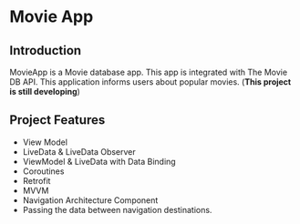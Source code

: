Movie App
==================================


Introduction
------------

MovieApp is a Movie database app. This app is integrated with The Movie DB API. This application informs users about popular movies.
(**This project is still developing**)


Project Features
--------------

- View Model
- LiveData & LiveData Observer
- ViewModel & LiveData with Data Binding
- Coroutines
- Retrofit
- MVVM
- Navigation Architecture Component
- Passing the data between navigation destinations.
